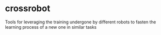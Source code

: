 # crossrobot
Tools for leveraging the training undergone by different robots to fasten the learning process of a new one in similar tasks
